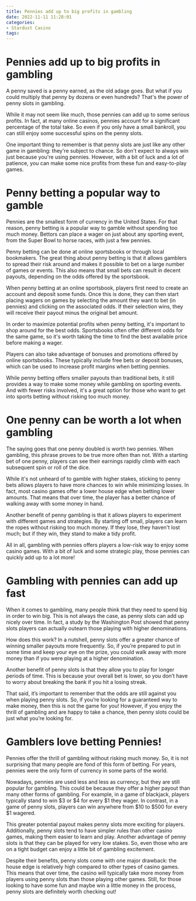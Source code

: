 ```yaml
---
title: Pennies add up to big profits in gambling
date: 2022-11-11 11:28:01
categories:
- Stardust Casino
tags:
---
```



#  Pennies add up to big profits in gambling

A penny saved is a penny earned, as the old adage goes. But what if you could multiply that penny by dozens or even hundreds? That's the power of penny slots in gambling.

While it may not seem like much, those pennies can add up to some serious profits. In fact, at many online casinos, pennies account for a significant percentage of the total take. So even if you only have a small bankroll, you can still enjoy some successful spins on the penny slots.

One important thing to remember is that penny slots are just like any other game in gambling: they're subject to chance. So don't expect to always win just because you're using pennies. However, with a bit of luck and a lot of patience, you can make some nice profits from these fun and easy-to-play games.

#  Penny betting a popular way to gamble

Pennies are the smallest form of currency in the United States. For that reason, penny betting is a popular way to gamble without spending too much money. Bettors can place a wager on just about any sporting event, from the Super Bowl to horse races, with just a few pennies.

Penny betting can be done at online sportsbooks or through local bookmakers. The great thing about penny betting is that it allows gamblers to spread their risk around and makes it possible to bet on a large number of games or events. This also means that small bets can result in decent payouts, depending on the odds offered by the sportsbook.

When penny betting at an online sportsbook, players first need to create an account and deposit some funds. Once this is done, they can then start placing wagers on games by selecting the amount they want to bet (in pennies) and clicking on the associated odds. If their selection wins, they will receive their payout minus the original bet amount.

In order to maximize potential profits when penny betting, it's important to shop around for the best odds. Sportsbooks often offer different odds for the same game, so it's worth taking the time to find the best available price before making a wager.

Players can also take advantage of bonuses and promotions offered by online sportsbooks. These typically include free bets or deposit bonuses, which can be used to increase profit margins when betting pennies.

While penny betting offers smaller payouts than traditional bets, it still provides a way to make some money while gambling on sporting events. And with fewer risks involved, it's a great option for those who want to get into sports betting without risking too much money.

#  One penny can be worth a lot when gambling

The saying goes that one penny doubled is worth two pennies. When gambling, this phrase proves to be true more often than not. With a starting bet of one penny, players can see their earnings rapidly climb with each subsequent spin or roll of the dice.

While it's not unheard of to gamble with higher stakes, sticking to penny bets allows players to have more chances to win while minimizing losses. In fact, most casino games offer a lower house edge when betting lower amounts. That means that over time, the player has a better chance of walking away with some money in hand.

Another benefit of penny gambling is that it allows players to experiment with different games and strategies. By starting off small, players can learn the ropes without risking too much money. If they lose, they haven't lost much; but if they win, they stand to make a tidy profit.

All in all, gambling with pennies offers players a low-risk way to enjoy some casino games. With a bit of luck and some strategic play, those pennies can quickly add up to a lot more!

#  Gambling with pennies can add up fast

When it comes to gambling, many people think that they need to spend big in order to win big. This is not always the case, as penny slots can add up nicely over time. In fact, a study by the Washington Post showed that penny slots players can actually outearn those playing with higher denominations.

How does this work? In a nutshell, penny slots offer a greater chance of winning smaller payouts more frequently. So, if you’re prepared to put in some time and keep your eye on the prize, you could walk away with more money than if you were playing at a higher denomination.

Another benefit of penny slots is that they allow you to play for longer periods of time. This is because your overall bet is lower, so you don’t have to worry about breaking the bank if you hit a losing streak.

That said, it’s important to remember that the odds are still against you when playing penny slots. So, if you’re looking for a guaranteed way to make money, then this is not the game for you! However, if you enjoy the thrill of gambling and are happy to take a chance, then penny slots could be just what you’re looking for.

#  Gamblers love betting Pennies!

Pennies offer the thrill of gambling without risking much money. So, it is not surprising that many people are fond of this form of betting. For years, pennies were the only form of currency in some parts of the world.

Nowadays, pennies are used less and less as currency, but they are still popular for gambling. This could be because they offer a higher payout than many other forms of gambling. For example, in a game of blackjack, players typically stand to win $3 or $4 for every $1 they wager. In contrast, in a game of penny slots, players can win anywhere from $10 to $500 for every $1 wagered.

This greater potential payout makes penny slots more exciting for players. Additionally, penny slots tend to have simpler rules than other casino games, making them easier to learn and play. Another advantage of penny slots is that they can be played for very low stakes. So, even those who are on a tight budget can enjoy a little bit of gambling excitement.

Despite their benefits, penny slots come with one major drawback: the house edge is relatively high compared to other types of casino games. This means that over time, the casino will typically take more money from players using penny slots than those playing other games. Still, for those looking to have some fun and maybe win a little money in the process, penny slots are definitely worth checking out!